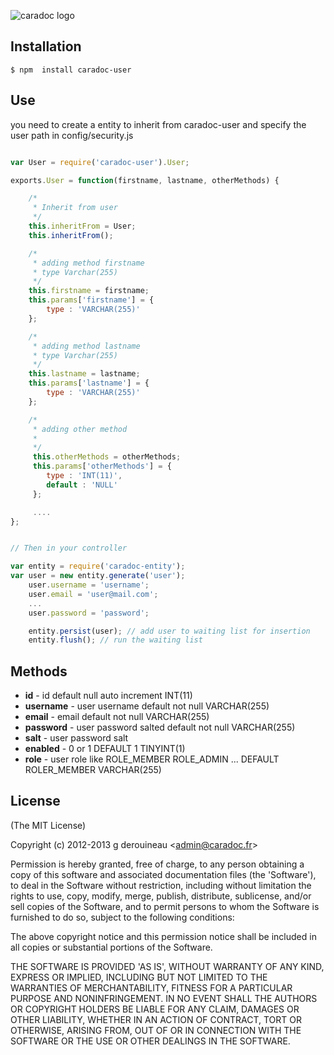 ![caradoc logo](http://f.cl.ly/items/2v0d202T0D3Y271K431Q/caradoc_logo.png)




## Installation

    $ npm  install caradoc-user

## Use

you need to create a entity to inherit from caradoc-user
and specify the user path in config/security.js

```js

var User = require('caradoc-user').User;

exports.User = function(firstname, lastname, otherMethods) {

    /*
     * Inherit from user
     */
    this.inheritFrom = User;
    this.inheritFrom();

    /*
     * adding method firstname
     * type Varchar(255)
     */
    this.firstname = firstname;
    this.params['firstname'] = {
        type : 'VARCHAR(255)'
    };

    /*
     * adding method lastname
     * type Varchar(255)
     */
    this.lastname = lastname;
    this.params['lastname'] = {
        type : 'VARCHAR(255)'
    };

    /*
     * adding other method
     *
     */
     this.otherMethods = otherMethods;
     this.params['otherMethods'] = {
        type : 'INT(11)',
        default : 'NULL'
     };

     ....
};


// Then in your controller

var entity = require('caradoc-entity');
var user = new entity.generate('user');
    user.username = 'username';
    user.email = 'user@mail.com';
    ...
    user.password = 'password';

    entity.persist(user); // add user to waiting list for insertion
    entity.flush(); // run the waiting list

```


## Methods

- **id** - id default null auto increment INT(11)
- **username** - user username default not null VARCHAR(255)
- **email** - email default not null VARCHAR(255)
- **password** - user password salted default not null VARCHAR(255)
- **salt** - user password salt
- **enabled** - 0 or 1 DEFAULT 1  TINYINT(1)
- **role** - user role like ROLE_MEMBER ROLE_ADMIN ... DEFAULT ROLER_MEMBER VARCHAR(255)

## License

(The MIT License)

Copyright (c) 2012-2013 g derouineau &lt;admin@caradoc.fr&gt;

Permission is hereby granted, free of charge, to any person obtaining
a copy of this software and associated documentation files (the
'Software'), to deal in the Software without restriction, including
without limitation the rights to use, copy, modify, merge, publish,
distribute, sublicense, and/or sell copies of the Software, and to
permit persons to whom the Software is furnished to do so, subject to
the following conditions:

The above copyright notice and this permission notice shall be
included in all copies or substantial portions of the Software.

THE SOFTWARE IS PROVIDED 'AS IS', WITHOUT WARRANTY OF ANY KIND,
EXPRESS OR IMPLIED, INCLUDING BUT NOT LIMITED TO THE WARRANTIES OF
MERCHANTABILITY, FITNESS FOR A PARTICULAR PURPOSE AND NONINFRINGEMENT.
IN NO EVENT SHALL THE AUTHORS OR COPYRIGHT HOLDERS BE LIABLE FOR ANY
CLAIM, DAMAGES OR OTHER LIABILITY, WHETHER IN AN ACTION OF CONTRACT,
TORT OR OTHERWISE, ARISING FROM, OUT OF OR IN CONNECTION WITH THE
SOFTWARE OR THE USE OR OTHER DEALINGS IN THE SOFTWARE.

